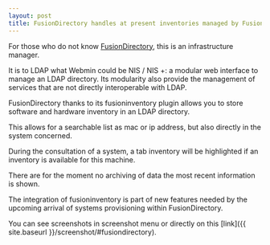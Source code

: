 ```yaml
---
layout: post
title: FusionDirectory handles at present inventories managed by FusionInventory-agent
---
```


For those who do not know [FusionDirectory](https://www.fusiondirectory.org/), this is an infrastructure manager.

It is to LDAP what Webmin could be NIS / NIS +: a modular web interface
to manage an LDAP directory. Its modularity also provide
the management of services that are not directly interoperable with
LDAP.

FusionDirectory thanks to its fusioninventory plugin allows you to store 
software and hardware inventory in an LDAP directory.

This allows for a searchable list as mac or ip address, but also directly 
in the system concerned.

During the consultation of a system, a tab inventory will be highlighted
if an inventory is available for this machine.

There are for the moment no archiving of data the most recent information 
is shown.

The integration of fusioninventory is part of new features needed by the
 upcoming arrival of systems provisioning within FusionDirectory.


You can see screenshots in screenshot menu or directly on this [link]({{ site.baseurl }}/screenshot/#fusiondirectory).
